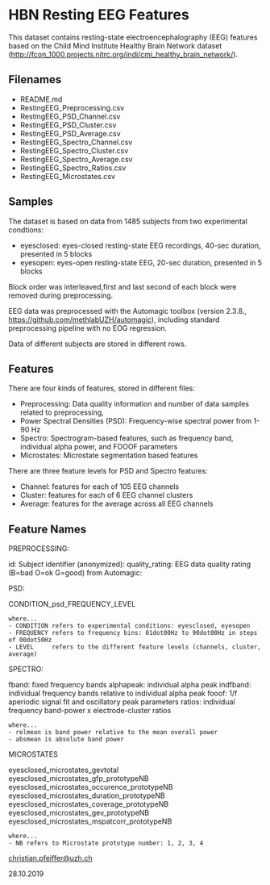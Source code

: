 # HBN Resting EEG Features

This dataset contains resting-state electroencephalography (EEG) features based on the 
Child Mind Institute Healthy Brain Network dataset (http://fcon_1000.projects.nitrc.org/indi/cmi_healthy_brain_network/).

## Filenames

* README.md
* RestingEEG_Preprocessing.csv
* RestingEEG_PSD_Channel.csv
* RestingEEG_PSD_Cluster.csv
* RestingEEG_PSD_Average.csv
* RestingEEG_Spectro_Channel.csv
* RestingEEG_Spectro_Cluster.csv
* RestingEEG_Spectro_Average.csv
* RestingEEG_Spectro_Ratios.csv
* RestingEEG_Microstates.csv


## Samples

The dataset is based on data from 1485 subjects from two experimental condtions:
- eyesclosed: eyes-closed resting-state EEG recordings, 40-sec duration, presented in 5 blocks
- eyesopen: eyes-open resting-state EEG, 20-sec duration, presented in 5 blocks

Block order was interleaved,first and last second of each block were removed during preprocessing.

EEG data was preprocessed with the Automagic toolbox (version 2.3.8., https://github.com/methlabUZH/automagic), 
including standard preprocessing pipeline with no EOG regression.

Data of different subjects are stored in different rows.


## Features

There are four kinds of features, stored in different files:
* Preprocessing: Data quality information and number of data samples related to preprocessing, 
* Power Spectral Densities (PSD): Frequency-wise spectral power from 1-90 Hz
* Spectro: Spectrogram-based features, such as frequency band, individual alpha power, and FOOOF parameters
* Microstates: Microstate segmentation based features

There are three feature levels for PSD and Spectro features: 
* Channel: features for each of 105 EEG channels
* Cluster: features for each of 6 EEG channel clusters
* Average: features for the average across all EEG channels


## Feature Names

PREPROCESSING:

  id:             Subject identifier (anonymized):
  quality_rating: EEG data quality rating (B=bad O=ok G=good) from Automagic:            

PSD:

  CONDITION_psd_FREQUENCY_LEVEL

    where...
    - CONDITION refers to experimental conditions: eyesclosed, eyesopen
    - FREQUENCY refers to frequency bins: 01dot00Hz to 90dot00Hz in steps of 00dot50Hz
    - LEVEL     refers to the different feature levels (channels, cluster, average)

SPECTRO:      

  fband:     fixed frequency bands
  alphapeak: individual alpha peak
  indfband:  individual frequency bands relative to individual alpha peak
  fooof:     1/f aperiodic signal fit and oscillatory peak parameters
  ratios:    individual frequency band-power x electrode-cluster ratios

    where...
    - relmean is band power relative to the mean overall power
    - absmean is absolute band power

MICROSTATES  

  eyesclosed_microstates_gevtotal            
  eyesclosed_microstates_gfp_prototypeNB      
  eyesclosed_microstates_occurence_prototypeNB
  eyesclosed_microstates_duration_prototypeNB 
  eyesclosed_microstates_coverage_prototypeNB 
  eyesclosed_microstates_gev_prototypeNB      
  eyesclosed_microstates_mspatcorr_prototypeNB

    where...
    - NB refers to Microstate prototype number: 1, 2, 3, 4




christian.pfeiffer@uzh.ch

28.10.2019